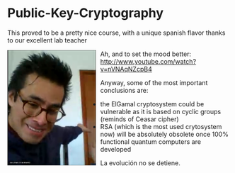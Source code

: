 # Public-Key-Cryptography

This proved to be a pretty nice course, 
with a unique spanish flavor thanks to our excellent lab teacher

<img src="https://github.com/StefanCsPurge/Public-Key-Cryptography/blob/main/Lab4_ElGamal_Cryptosystem/our_meme_boi.png"
     alt="si senor"
     style="width:200px;height:260px; float: left; margin-right: 10px;" />
     
Ah, and to set the mood better: http://www.youtube.com/watch?v=nVNAqNZcpB4


Anyway, some of the most important conclusions are:
- the ElGamal cryptosystem could be vulnerable as it is based on cyclic groups (reminds of Ceasar cipher)
- RSA (which is the most used crytosystem now) will be absolutely obsolete once 100% functional quantum computers are developed

La evolución no se detiene.
